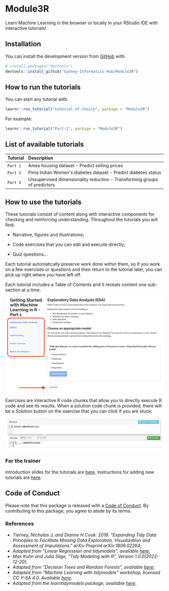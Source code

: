 # Module3R

Learn Machine Learning in the browser or locally in your RStudio IDE with interactive tutorials!

## Installation

You can install the development version from [GitHub](https://github.com/) with:

``` r
# install.packages("devtools")
devtools::install_github("Sydney-Informatics-Hub/Module3R")
```

## How to run the tutorials

You can start any tutorial with:

``` r
learnr::run_tutorial("tutorial-of-choice", package = "Module3R")
```

For example:

``` r
learnr::run_tutorial("Part-1", package = "Module3R")
```

## List of available tutorials

| Tutorial | Description                                                               |
|:------------------|:----------------------------------------------------|
| `Part 1` | Ames housing dataset - Predict selling prices                             |
| `Part 2` | Pima Indian Women's diabetes dataset - Predict diabetes status            |
| `Part 3` | Unsupervised dimensionality reduction - Transforming groups of predictors |

## How to use the tutorials

These tutorials consist of content along with interactive components for checking and reinforcing understanding. Throughout the tutorials you will find:

-   Narrative, figures and illustrations;

-   Code exercises that you can edit and execute directly;

-   Quiz questions...

Each tutorial automatically preserve work done within them, so if you work on a few exercises or questions and then return to the tutorial later, you can pick up right where you have left off.

Each tutorial includes a Table of Contents and it reveals content one sub-section at a time:

![](images/toc.png)

Exercises are interactive R code chunks that allow you to directly execute R code and see its results. When a solution code chunk is provided, there will be a *Solution* button on the exercise that you can click if you are stuck:

![](images/sol.png)

### For the trainer

Introduction slides for the tutorials are [here](slides/Module3R.pptx). 
Instructions for adding new tutorials are [here](https://education.rstudio.com/blog/2020/09/delivering-learnr-tutorials-in-a-package/).

## Code of Conduct

Please note that this package is released with a [Code of Conduct](https://pages.github.sydney.edu.au/informatics/sih_codeofconduct/). By contributing to this package, you agree to abide by its terms.

### References

-   *Tierney, Nicholas J, and Dianne H Cook. 2018. "Expanding Tidy Data Principles to Facilitate Missing Data Exploration, Visualization and Assessment of Imputations." arXiv Preprint arXiv:1809.02264*;
-   *Adapted from "Linear Regression and tidymodels", available [here](https://www.gmudatamining.com/lesson-10-r-tutorial.html)*;
-   *Max Kuhn and Julia Silge, "Tidy Modeling with R", Version 1.0.0(2022-12-20)*;
-   *Adapted from "Decision Trees and Random Forests", available [here](https://www.gmudatamining.com/lesson-13-r-tutorial.html)*;
-   *Adapted from "Machine Learning with tidymodels" workshop, licensed CC Y-SA 4.0. Available [here](https://workshops.tidymodels.org/)*;
-   *Adapted from the learntidymodels package, available [here](https://github.com/tidymodels/learntidymodels)*.
